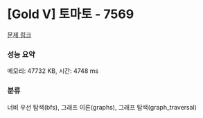 # [Gold V] 토마토 - 7569 

[문제 링크](https://www.acmicpc.net/problem/7569) 

### 성능 요약

메모리: 47732 KB, 시간: 4748 ms

### 분류

너비 우선 탐색(bfs), 그래프 이론(graphs), 그래프 탐색(graph_traversal)

